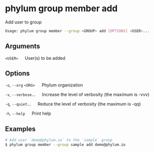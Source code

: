 # phylum group member add

Add user to group

```sh
Usage: phylum group member --group <GROUP> add [OPTIONS] <USER>...
```

## Arguments

`<USER>`
&emsp; User(s) to be added

## Options

`-o`, `--org` `<ORG>`
&emsp; Phylum organization

`-v`, `--verbose`...
&emsp; Increase the level of verbosity (the maximum is -vvv)

`-q`, `--quiet`...
&emsp; Reduce the level of verbosity (the maximum is -qq)

`-h`, `--help`
&emsp; Print help

## Examples

```sh
# Add user `demo@phylum.io` to the `sample` group
$ phylum group member --group sample add demo@phylum.io
```
